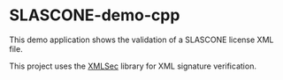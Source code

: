 # SLASCONE-demo-cpp

This demo application shows the validation of a SLASCONE license XML file.

This project uses the [XMLSec](https://aleksey.com/xmlsec/index.html) library for XML signature verification.
